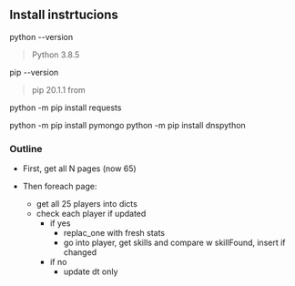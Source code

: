 ## Install instrtucions

python --version
 > Python 3.8.5

pip --version
 > pip 20.1.1 from 

python -m pip install requests

python -m pip install pymongo
python -m pip install dnspython


###  Outline

 * First, get all N pages (now 65)

 * Then foreach page:
   * get all 25 players into dicts
   * check each player if updated
     * if yes
       * replac_one with fresh stats
       * go into player, get skills and compare w skillFound, insert if changed
     * if no
       * update dt only